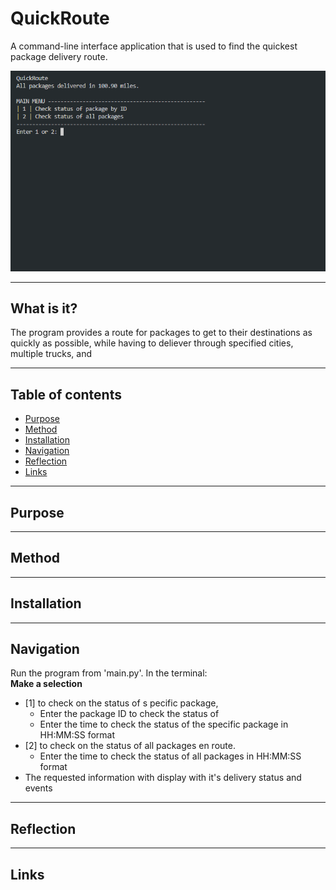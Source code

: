 # QuickRoute
A command-line interface application that is used to find the quickest package delivery route.

<p align="center">
  <img src="demo.gif" />  
</p>

---
## What is it?
The program provides a route for packages to get to their destinations as quickly as possible, while having to deliever through specified cities, multiple trucks, and 

---
## Table of contents
- [Purpose](#purpose)
- [Method](#method)
- [Installation](#installation)
- [Navigation](#navigation)
- [Reflection](#reflection)
- [Links](#links)

---
## Purpose

---
## Method

---
## Installation

---
## Navigation
Run the program from 'main.py'. In the terminal:  
**Make a selection**
- [1] to check on the status of s pecific package, 
  - Enter the package ID to check the status of
  - Enter the time to check the status of the specific package in HH:MM:SS format
- [2] to check on the status of all packages en route. 
  - Enter the time to check the status of all packages in HH:MM:SS format
- The requested information with display with it's delivery status and events

---
## Reflection

---
## Links
